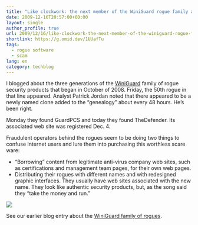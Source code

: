 ```yaml
---
title: "Like clockwork: the next member of the WiniGuard rogue family appears"
date: 2009-12-16T20:57:00+00:00
layout: single
author_profile: true
url: 2009/12/16/like-clockwork-the-next-member-of-the-winiguard-rogue-family-appears/
shortlink: https://g.omid.dev/1UUafTu
tags:
  - rogue software
  - scam
lang: en
category: techblog
---
```

I blogged about the three generations of the [WiniGuard](http://sites.google.com/site/boelectronic/computer/malware/list-of-common-malwares/winiguard) family of rogue security products that began in October of 2008. Friday, the 50th rogue in that line appeared. Analyst Patrick Jordan noted that there appeared to be a newly named clone added to the “genealogy” about every 48 hours. He’s been right.

Monday they found GuardPCS and today they found TheDefender. Its associated web site was registered Dec. 4.

Fraudulent operators behind the rogues seem to be doing two things to confuse Internet users and lure them into purchasing this worthless scare ware:

  * “Borrowing” content from legitimate anti-virus company web sites, such as certifications and management team pages, for their own web pages.
  * Distributing their rogues with different names and with redesigned graphic interfaces. They usually have web sites associated with the new name. They look like authentic security products, but, as the song said they “take the money and run.”

[![](http://1.bp.blogspot.com/_vaUVXcmC3OI/SylCI5mWzSI/AAAAAAAAAXk/YdRzFd3GKc0/s400/TheDefend+FakeSmoke_GUI.jpg)](http://1.bp.blogspot.com/_vaUVXcmC3OI/SylCI5mWzSI/AAAAAAAAAXk/YdRzFd3GKc0/s1600-h/TheDefend+FakeSmoke_GUI.jpg)

See our earlier blog entry about the [WiniGuard family of rogues](http://boelectronic.blogspot.com/2009/12/biggest-rogue-family.html).